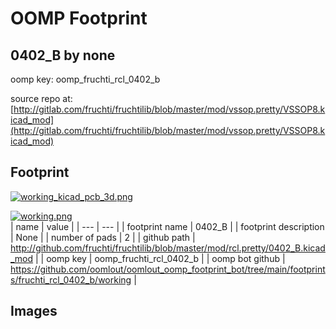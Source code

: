 # OOMP Footprint  
## 0402_B  by none  
  
oomp key: oomp_fruchti_rcl_0402_b  
  
source repo at: [http://gitlab.com/fruchti/fruchtilib/blob/master/mod/vssop.pretty/VSSOP8.kicad_mod](http://gitlab.com/fruchti/fruchtilib/blob/master/mod/vssop.pretty/VSSOP8.kicad_mod)  
## Footprint  
  
[![working_kicad_pcb_3d.png](working_kicad_pcb_3d_600.png)](working_kicad_pcb_3d.png)  
  
[![working.png](working_600.png)](working.png)  
| name | value | 
| --- | --- | 
| footprint name | 0402_B | 
| footprint description | None | 
| number of pads | 2 | 
| github path | http://github.com/fruchti/fruchtilib/blob/master/mod/rcl.pretty/0402_B.kicad_mod | 
| oomp key | oomp_fruchti_rcl_0402_b | 
| oomp bot github | https://github.com/oomlout/oomlout_oomp_footprint_bot/tree/main/footprints/fruchti_rcl_0402_b/working | 
## Images  
